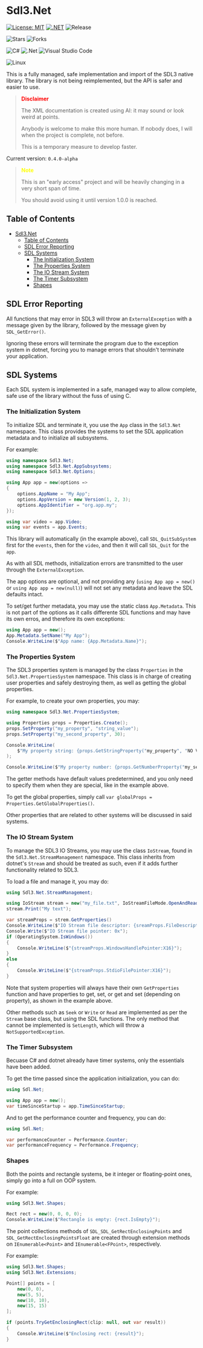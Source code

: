 # Sdl3.Net

[![License: MIT](https://img.shields.io/github/license/vitimiti/Sdl3.Net)](https://opensource.org/licenses/MIT)
[![.NET](https://github.com/vitimiti/Sdl3.Net/actions/workflows/dotnet.yml/badge.svg)](https://github.com/vitimiti/Sdl3.Net/actions/workflows/dotnet.yml)
![Release](https://img.shields.io/github/v/release/vitimiti/Sdl3.Net)

![Stars](https://img.shields.io/github/stars/vitimiti/Sdl3.Net)
![Forks](https://img.shields.io/github/forks/vitimiti/Sdl3.Net)

![C#](https://img.shields.io/badge/c%23-%23239120.svg?style=for-the-badge&logo=csharp&logoColor=white)
![.Net](https://img.shields.io/badge/.NET-5C2D91?style=for-the-badge&logo=.net&logoColor=white)
![Visual Studio Code](https://img.shields.io/badge/Visual%20Studio%20Code-0078d7.svg?style=for-the-badge&logo=visual-studio-code&logoColor=white)

![Linux](https://img.shields.io/badge/Linux-FCC624?style=flat&logo=linux&logoColor=black)

This is a fully managed, safe implementation and import of the SDL3 native
library. The library is not being reimplemented, but the API is safer and easier
to use.

> <span style="color: red;">**Disclaimer**</span>
>
> The XML documentation is created using AI: it may sound or look weird at points.
>
> Anybody is welcome to make this more human. If nobody does, I will when the
> project is complete, not before.
>
> This is a temporary measure to develop faster.

Current version: `0.4.0-alpha`

> <span style="color: yellow;">**Note**</span>
>
> This is an "early access" project and will be heavily changing in a very short
> span of time.
>
> You should avoid using it until version 1.0.0 is reached.

## Table of Contents

- [Sdl3.Net](#sdl3net)
  - [Table of Contents](#table-of-contents)
  - [SDL Error Reporting](#sdl-error-reporting)
  - [SDL Systems](#sdl-systems)
    - [The Initialization System](#the-initialization-system)
    - [The Properties System](#the-properties-system)
    - [The IO Stream System](#the-io-stream-system)
    - [The Timer Subsystem](#the-timer-subsystem)
    - [Shapes](#shapes)

## SDL Error Reporting

All functions that may error in SDL3 will throw an `ExternalException` with a
message given by the library, followed by the message given by `SDL_GetError()`.

Ignoring these errors will terminate the program due to the exception system in
dotnet, forcing you to manage errors that shouldn't terminate your application.

## SDL Systems

Each SDL system is implemented in a safe, managed way to allow complete, safe
use of the library without the fuss of using C.

### The Initialization System

To initialize SDL and terminate it, you use the `App` class in the `Sdl3.Net`
namespace. This class provides the systems to set the SDL application metadata
and to initialize all subsystems.

For example:

```csharp
using namespace Sdl3.Net;
using namespace Sdl3.Net.AppSubsystems;
using namespace Sdl3.Net.Options;

using App app = new(options =>
{
    options.AppName = "My App";
    options.AppVersion = new Version(1, 2, 3);
    options.AppIdentifier = "org.app.my";
});

using var video = app.Video;
using var events = app.Events;
```

This library will automatically (in the example above), call `SDL_QuitSubSystem`
first for the `events`, then for the `video`, and then it will call `SDL_Quit`
for the `app`.

As with all SDL methods, initialization errors are transmitted to the user
through the `ExternalException`.

The app options are optional, and not providing any (`using App app = new()` or
`using App app = new(null)`) will not set any metadata and leave the SDL
defaults intact.

To set/get further metadata, you may use the static class `App.Metadata`. This
is not part of the options as it calls differente SDL functions and may have its
own erros, and therefore its own exceptions:

```csharp
using App app = new();
App.Metadata.SetName("My App");
Console.WriteLine($"App name: {App.Metadata.Name}");
```

### The Properties System

The SDL3 properties system is managed by the class `Properties` in the
`Sdl3.Net.PropertiesSystem` namespace. This class is in charge of creating user
properties and safely destroying them, as well as getting the global properties.

For example, to create your own properties, you may:

```csharp
using namespace Sdl3.Net.PropertiesSystem;

using Properties props = Properties.Create();
props.SetProperty("my_property", "string_value");
props.SetProperty("my_second_property", 30);

Console.WriteLine(
    $"My property string: {props.GetStringProperty("my_property", "NO VALUE")}"
);

Console.WriteLine($"My property number: {props.GetNumberProperty("my_second_property")}");
```

The getter methods have default values predetermined, and you only need to
specify them when they are special, like in the example above.

To get the global properties, simply call `var globalProps = Properties.GetGlobalProperties()`.

Other properties that are related to other systems will be discussed in said systems.

### The IO Stream System

To manage the SDL3 IO Streams, you may use the class `IoStream`, found in the
`Sdl3.Net.StreamManagement` namespace. This class inherits from dotnet's
`Stream` and should be treated as such, even if it adds further functionality
related to SDL3.

To load a file and manage it, you may do:

```csharp
using Sdl3.Net.StreamManagement;

using IoStream stream = new("my_file.txt", IoStreamFileMode.OpenAndRead);
stream.Print("My text");

var streamProps = strem.GetProperties()
Console.WriteLine($"IO Stream file descriptor: {sreamProps.FileDescriptor}");
Console.Write($"IO Stream file pointer: 0x");
if (OperatingSystem.IsWindows())
{
    Console.WriteLine($"{streamProps.WindowsHandlePointer:X16}");
}
else
{
    Console.WriteLine($"{streamProps.StdioFilePointer:X16}");
}
```

Note that system properties will always have their own `GetProperties` function
and have properties to get, set, or get and set (depending on property), as
shown in the example above.

Other methods such as `Seek` or `Write` or `Read` are implemented as per the
`Stream` base class, but using the SDL functions. The only method that cannot be
implemented is `SetLength`, which will throw a `NotSupportedException`.

### The Timer Subsystem

Becuase C# and dotnet already have timer systems, only the essentials have been added.

To get the time passed since the application initialization, you can do:

```csharp
using Sdl.Net;

using App app = new();
var timeSinceStartup = app.TimeSinceStartup;
```

And to get the performance counter and frequency, you can do:

```csharp
using Sdl.Net;

var performanceCounter = Performance.Counter;
var performanceFrequency = Performance.Frequency;
```

### Shapes

Both the points and rectangle systems, be it integer or floating-point ones,
simply go into a full on OOP system.

For example:

```csharp
using Sdl3.Net.Shapes;

Rect rect = new(0, 0, 0, 0);
Console.WriteLine($"Rectangle is empty: {rect.IsEmpty}");
```

The point collections methods of `SDL_SDL_GetRectEnclosingPoints` and
`SDL_GetRectEnclosingPointsFloat` are created through extension methods on
`IEnumerable<Point>` and `IEnumerable<FPoint>`, respectively.

For example:

```csharp
using Sdl3.Net.Shapes;
using Sdl3.Net.Extensions;

Point[] points = [
    new(0, 0),
    new(5, 5),
    new(10, 10),
    new(15, 15)
];

if (points.TryGetEnclosingRect(clip: null, out var result))
{
    Console.WriteLine($"Enclosing rect: {result}");
}
```

